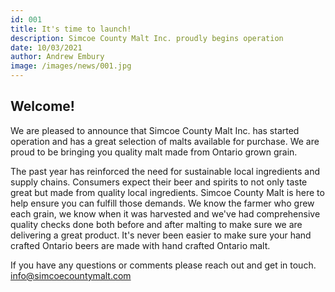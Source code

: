 ```yaml
---
id: 001
title: It's time to launch!
description: Simcoe County Malt Inc. proudly begins operation
date: 10/03/2021
author: Andrew Embury
image: /images/news/001.jpg
---
```


## Welcome!

We are pleased to announce that Simcoe County Malt Inc. has started operation and has a great selection of malts available for purchase. We are proud to be bringing you quality malt made from Ontario grown grain.

The past year has reinforced the need for sustainable local ingredients and supply chains. Consumers expect their beer and spirits to not only taste great but made from quality local ingredients. Simcoe County Malt is here to help ensure you can fulfill those demands. We know the farmer who grew each grain, we know when it was harvested and we've had comprehensive quality checks done both before and after malting to make sure we are delivering a great product. It's never been easier to make sure your hand crafted Ontario beers are made with hand crafted Ontario malt.

If you have any questions or comments please reach out and get in touch.
<info@simcoecountymalt.com>
